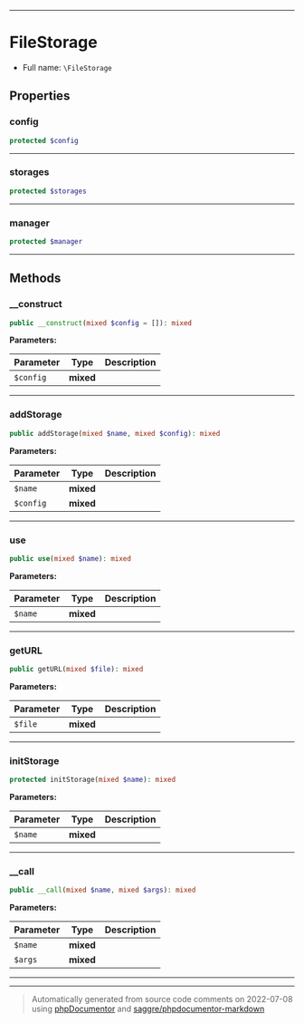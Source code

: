 ***

# FileStorage





* Full name: `\FileStorage`



## Properties


### config



```php
protected $config
```






***

### storages



```php
protected $storages
```






***

### manager



```php
protected $manager
```






***

## Methods


### __construct



```php
public __construct(mixed $config = []): mixed
```








**Parameters:**

| Parameter | Type | Description |
|-----------|------|-------------|
| `$config` | **mixed** |  |




***

### addStorage



```php
public addStorage(mixed $name, mixed $config): mixed
```








**Parameters:**

| Parameter | Type | Description |
|-----------|------|-------------|
| `$name` | **mixed** |  |
| `$config` | **mixed** |  |




***

### use



```php
public use(mixed $name): mixed
```








**Parameters:**

| Parameter | Type | Description |
|-----------|------|-------------|
| `$name` | **mixed** |  |




***

### getURL



```php
public getURL(mixed $file): mixed
```








**Parameters:**

| Parameter | Type | Description |
|-----------|------|-------------|
| `$file` | **mixed** |  |




***

### initStorage



```php
protected initStorage(mixed $name): mixed
```








**Parameters:**

| Parameter | Type | Description |
|-----------|------|-------------|
| `$name` | **mixed** |  |




***

### __call



```php
public __call(mixed $name, mixed $args): mixed
```








**Parameters:**

| Parameter | Type | Description |
|-----------|------|-------------|
| `$name` | **mixed** |  |
| `$args` | **mixed** |  |




***


***
> Automatically generated from source code comments on 2022-07-08 using [phpDocumentor](http://www.phpdoc.org/) and [saggre/phpdocumentor-markdown](https://github.com/Saggre/phpDocumentor-markdown)

